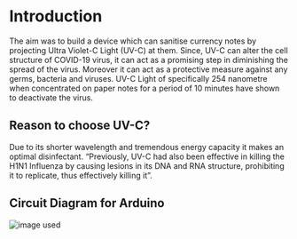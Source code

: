 # Introduction
The aim was to build a device which can sanitise currency notes by projecting Ultra Violet-C Light (UV-C) at them. Since, UV-C can alter the cell structure of COVID-19 virus, it can act as a promising step in diminishing the spread of the virus. Moreover it can act as a protective measure against any germs, bacteria and viruses.
UV-C Light of specifically 254 nanometre when concentrated on paper notes for a period of 10 minutes have shown to deactivate the virus. 

## Reason to choose UV-C? 
Due to its shorter wavelength and tremendous energy capacity it makes an optimal disinfectant. “Previously, UV-C had also been effective in killing the H1N1 Influenza by causing lesions in its DNA and RNA structure, prohibiting it to replicate, thus effectively killing it”. 

## Circuit Diagram for Arduino 
![image used](https://github.com/souvik0306/MI/blob/master/Fritzing_Circuit.PNG?raw=true)
